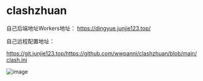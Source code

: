 # clashzhuan

自己后端地址Workers地址：
https://dingyue.junjie123.top/


自己远程配置地址：


https://git.junjie123.top/https://github.com/wwpanni/clashzhuan/blob/main/clash.ini


![image](https://github.com/user-attachments/assets/6a633a0d-d5be-4aff-8703-cea20cd9e9dc)


